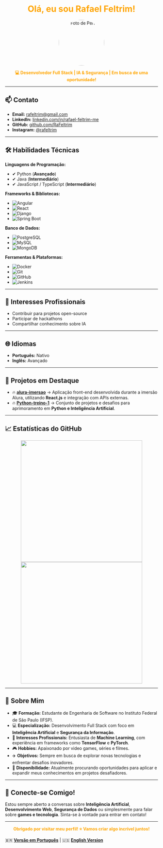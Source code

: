 <h1 align="center">
  <span style="color:#FFA500;">Olá, eu sou Rafael Feltrim!</span>
</h1>

<p align="center">
  <img src="https://github.com/RaFeltrim.png" width="150" height="150" style="border-radius:50%;" alt="Foto de Perfil">
</p>

<p align="center">
  <b><span style="color:#FFA500;">💻 Desenvolvedor Full Stack | IA & Segurança | Em busca de uma oportunidade!</span></b>
</p>

---

## 📫 **Contato**

- **Email:** [rafeltrim@gmail.com](mailto:rafeltrim@gmail.com)
- **LinkedIn:** [linkedin.com/in/rafael-feltrim-me](https://www.linkedin.com/in/rafael-feltrim-me/)
- **GitHub:** [github.com/RaFeltrim](https://github.com/RaFeltrim)
- **Instagram:** [@rafeltrim](https://www.instagram.com/rafeltrim/)
  
---

## 🛠 **Habilidades Técnicas**

**Linguagens de Programação:**
- ✔ Python (**Avançado**)
- ✔ Java (**Intermediário**)
- ✔ JavaScript / TypeScript (**Intermediário**)

**Frameworks & Bibliotecas:**
- ![Angular](https://img.shields.io/badge/-Angular-000000?style=flat&logo=angular&logoColor=FFA500)
- ![React](https://img.shields.io/badge/-React-000000?style=flat&logo=react&logoColor=FFA500)
- ![Django](https://img.shields.io/badge/-Django-000000?style=flat&logo=django&logoColor=FFA500)
- ![Spring Boot](https://img.shields.io/badge/-Spring%20Boot-000000?style=flat&logo=spring-boot&logoColor=FFA500)

**Banco de Dados:**
- ![PostgreSQL](https://img.shields.io/badge/-PostgreSQL-000000?style=flat&logo=postgresql&logoColor=FFA500)
- ![MySQL](https://img.shields.io/badge/-MySQL-000000?style=flat&logo=mysql&logoColor=FFA500)
- ![MongoDB](https://img.shields.io/badge/-MongoDB-000000?style=flat&logo=mongodb&logoColor=FFA500)

**Ferramentas & Plataformas:**
- ![Docker](https://img.shields.io/badge/-Docker-000000?style=flat&logo=docker&logoColor=FFA500)
- ![Git](https://img.shields.io/badge/-Git-000000?style=flat&logo=git&logoColor=FFA500)
- ![GitHub](https://img.shields.io/badge/-GitHub-000000?style=flat&logo=github&logoColor=FFA500)
- ![Jenkins](https://img.shields.io/badge/-Jenkins-000000?style=flat&logo=jenkins&logoColor=FFA500)

---

## 📖 **Interesses Profissionais**
- Contribuir para projetos open-source
- Participar de hackathons
- Compartilhar conhecimento sobre IA

---

## 🌐 **Idiomas**

- **Português:** Nativo
- **Inglês:** Avançado

---

## 📂 **Projetos em Destaque**

- 🔥 [**alura-imersao**](https://github.com/RaFeltrim/alura-imersao) → Aplicação front-end desenvolvida durante a imersão Alura, utilizando **React.js** e integração com APIs externas.
- 🔥 [**Python-treino-1**](https://github.com/RaFeltrim/Python-treino-1) → Conjunto de projetos e desafios para aprimoramento em **Python e Inteligência Artificial**.

---

## 📈 **Estatísticas do GitHub**

<p align="center">
  <img src="https://github-readme-stats.vercel.app/api?username=RaFeltrim&show_icons=true&theme=dark&title_color=FFA500&icon_color=FFA500&text_color=FFFFFF&bg_color=000000" width="400">
  <img src="https://github-readme-streak-stats.herokuapp.com/?user=RaFeltrim&theme=dark&hide_border=true" width="400">
</p>

---

## 🚀 **Sobre Mim**

- 🎓 **Formação:** Estudante de Engenharia de Software no Instituto Federal de São Paulo (IFSP).
- 💻 **Especialização:** Desenvolvimento Full Stack com foco em **Inteligência Artificial** e **Segurança da Informação**.
- 🧠 **Interesses Profissionais:** Entusiasta de **Machine Learning**, com experiência em frameworks como **TensorFlow** e **PyTorch**.
- 🎮 **Hobbies:** Apaixonado por video games, séries e filmes.
- ✈️ **Objetivos:** Sempre em busca de explorar novas tecnologias e enfrentar desafios inovadores.
- 📢 **Disponibilidade:** Atualmente procurando oportunidades para aplicar e expandir meus conhecimentos em projetos desafiadores.

---

## 🎯 **Conecte-se Comigo!**

Estou sempre aberto a conversas sobre **Inteligência Artificial**, **Desenvolvimento Web**, **Segurança de Dados** ou simplesmente para falar sobre **games e tecnologia**. Sinta-se à vontade para entrar em contato!

---

<p align="center">
  <b><span style="color:#FFA500;">Obrigado por visitar meu perfil! ⭐ Vamos criar algo incrível juntos!</span></b>
</p>

🇧🇷 **[Versão em Português](README.md)** | 🇺🇸 **[English Version](README_EN.md)**
